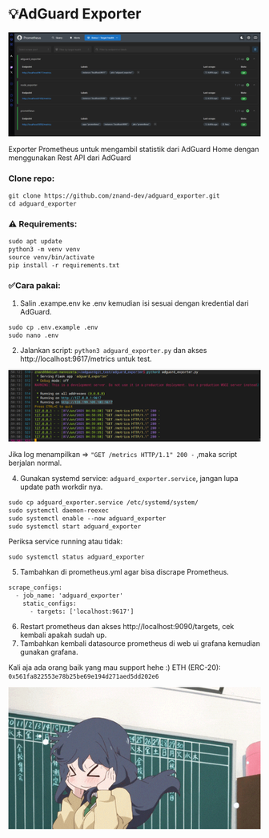 # 💡AdGuard Exporter

![running script](./assets/targets.png)

Exporter Prometheus untuk mengambil statistik dari AdGuard Home dengan menggunakan Rest API dari AdGuard
### Clone repo:
```
git clone https://github.com/znand-dev/adguard_exporter.git
cd adguard_exporter
```
### ⚠️ Requirements:
``` 
sudo apt update
python3 -m venv venv
source venv/bin/activate
pip install -r requirements.txt
```

### ✅Cara pakai:

1. Salin .exampe.env ke .env kemudian isi sesuai dengan kredential dari AdGuard.
```
sudo cp .env.example .env
sudo nano .env
```

2. Jalankan script: `python3 adguard_exporter.py` dan akses http://localhost:9617/metrics untuk test. 

![ScriptTest](./assets/scriptest.png)

Jika log menampilkan => ```"GET /metrics HTTP/1.1" 200 -``` ,maka script berjalan normal.

4. Gunakan systemd service: `adguard_exporter.service`, jangan lupa update path workdir nya. 
```
sudo cp adguard_exporter.service /etc/systemd/system/
sudo systemctl daemon-reexec
sudo systemctl enable --now adguard_exporter
sudo systemctl start adguard_exporter
```

Periksa service running atau tidak:
```
sudo systemctl status adguard_exporter
```

5. Tambahkan di prometheus.yml agar bisa discrape Prometheus.

```
scrape_configs:
  - job_name: 'adguard_exporter'
    static_configs:
      - targets: ['localhost:9617']
``` 
6. Restart prometheus dan akses http://localhost:9090/targets, cek kembali apakah sudah up.
7. Tambahkan kembali datasource prometheus di web ui grafana kemudian gunakan grafana. 

Kali aja ada orang baik yang mau support hehe :)
ETH (ERC-20): ```0x561fa822553e78b25be69e194d271aed5dd202e6```

![Animated](./assets/animated.gif)
